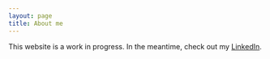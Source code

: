 ```yaml
---
layout: page
title: About me
---
```


This website is a work in progress. In the meantime, check out my [LinkedIn](https://www.linkedin.com/in/troysaltiel/).

